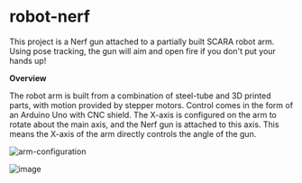 # robot-nerf

This project is a Nerf gun attached to a partially built SCARA robot arm.  Using pose tracking, the gun will aim and open fire if you don't put your hands up!

**Overview**

The robot arm is built from a combination of steel-tube and 3D printed parts, with motion provided by stepper motors.  Control comes in the form of an Arduino Uno with CNC shield.  The X-axis is configured on the arm to rotate about the main axis, and the Nerf gun is attached to this axis. This means the X-axis of the arm directly controls the angle of the gun.

![arm-configuration](https://user-images.githubusercontent.com/3776113/112767045-6e54f180-900c-11eb-9ec9-494e055ae296.png)


![image](https://user-images.githubusercontent.com/3776113/112766338-42843c80-9009-11eb-99ec-d2a5285a549e.png)
